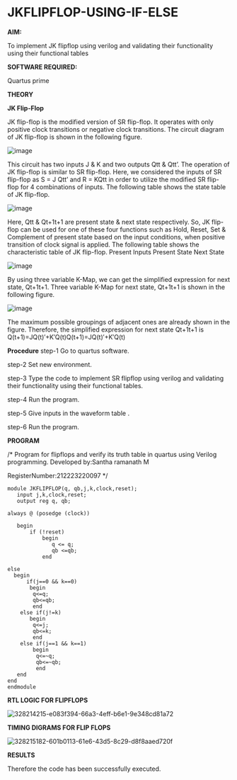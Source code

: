 # JKFLIPFLOP-USING-IF-ELSE

**AIM:** 

To implement  JK flipflop using verilog and validating their functionality using their functional tables

**SOFTWARE REQUIRED:**

Quartus prime

**THEORY**

**JK Flip-Flop**

JK flip-flop is the modified version of SR flip-flop. It operates with only positive clock transitions or negative clock transitions. The circuit diagram of JK flip-flop is shown in the following figure.

![image](https://github.com/naavaneetha/JKFLIPFLOP-USING-IF-ELSE/assets/154305477/a649c30b-232b-4558-b188-fd6c09845180)


This circuit has two inputs J & K and two outputs Qtt & Qtt’. The operation of JK flip-flop is similar to SR flip-flop. Here, we considered the inputs of SR flip-flop as S = J Qtt’ and R = KQtt in order to utilize the modified SR flip-flop for 4 combinations of inputs. The following table shows the state table of JK flip-flop.

![image](https://github.com/naavaneetha/JKFLIPFLOP-USING-IF-ELSE/assets/154305477/c4360742-e8a8-4937-b089-c46c0433f9a3)

 
Here, Qtt & Qt+1t+1 are present state & next state respectively. So, JK flip-flop can be used for one of these four functions such as Hold, Reset, Set & Complement of present state based on the input conditions, when positive transition of clock signal is applied. The following table shows the characteristic table of JK flip-flop. Present Inputs Present State Next State
 
![image](https://github.com/naavaneetha/JKFLIPFLOP-USING-IF-ELSE/assets/154305477/6c275261-a6d5-4c37-a3a7-1e88ca11c4cd)

By using three variable K-Map, we can get the simplified expression for next state, Qt+1t+1. Three variable K-Map for next state, Qt+1t+1 is shown in the following figure.
 
![image](https://github.com/naavaneetha/JKFLIPFLOP-USING-IF-ELSE/assets/154305477/5174f41b-0ce0-4329-a372-6d1943ea6673)

The maximum possible groupings of adjacent ones are already shown in the figure. Therefore, the simplified expression for next state Qt+1t+1 is Q(t+1)=JQ(t)′+K′Q(t)Q(t+1)=JQ(t)′+K′Q(t)

**Procedure**
step-1 Go to quartus software.

step-2 Set new environment.

step-3 Type the code to implement SR flipflop using verilog and validating their functionality using their functional tables.

step-4 Run the program.

step-5 Give inputs in the waveform table .

step-6 Run the program.


**PROGRAM**

/* Program for flipflops and verify its truth table in quartus using Verilog programming. Developed by:Santha ramanath M  

RegisterNumber:212223220097
*/
```
module JKFLIPFLOP(q, qb,j,k,clock,reset);
   input j,k,clock,reset;
   output reg q, qb;
    
always @ (posedge (clock))

   begin 
       if (!reset)
           begin
              q <= q;
              qb <=qb;
           end   
       
else
  begin
      if(j==0 && k==0)
   	   begin
   		q<=q;
   		qb<=qb;
   		end
   	else if(j!=k)
   	   begin
   		q<=j;
   		qb<=k;
   		end
   	else if(j==1 && k==1)
   	    begin
   		 q<=~q;
   		 qb<=~qb;
   		 end
   end
end	
endmodule

```
**RTL LOGIC FOR FLIPFLOPS**

![328214215-e083f394-66a3-4eff-b6e1-9e348cd81a72](https://github.com/Santharamanath/JKFLIPFLOP-USING-IF-ELSE/assets/149035289/aca73eb9-06f3-4222-a0d1-b38b255cda79)

**TIMING DIGRAMS FOR FLIP FLOPS**

![328215182-601b0113-61e6-43d5-8c29-d8f8aaed720f](https://github.com/Santharamanath/JKFLIPFLOP-USING-IF-ELSE/assets/149035289/0a74f945-4fec-4ed7-be03-c2bdfffbd4b7)


**RESULTS**

 Therefore the code has been successfully executed.
